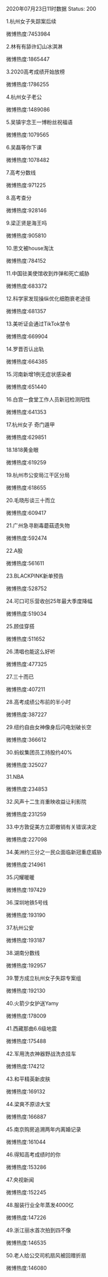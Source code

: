2020年07月23日11时数据
Status: 200

1.杭州女子失踪案后续

微博热度:7453984

2.林有有舔许幻山冰淇淋

微博热度:1865447

3.2020高考成绩开始放榜

微博热度:1786255

4.杭州女子老公

微博热度:1489086

5.吴镇宇念王一博粉丝祝福语

微博热度:1079565

6.吴磊等你下课

微博热度:1078482

7.高考分数线

微博热度:971225

8.高考查分

微博热度:928146

9.梁正贤是海王吗

微博热度:905810

10.思文被house淘汰

微博热度:784152

11.中国驻美使馆收到炸弹和死亡威胁

微博热度:683372

12.科学家发现操纵优化细胞衰老途径

微博热度:681357

13.美听证会通过TikTok禁令

微博热度:669904

14.罗晋否认出轨

微博热度:664385

15.河南新增1例无症状感染者

微博热度:651440

16.白宫一食堂工作人员新冠检测阳性

微博热度:641353

17.杭州女子 奇门遁甲

微博热度:629851

18.1818黄金眼

微博热度:619259

19.杭州市公安局江干区分局

微博热度:618655

20.毛晓彤谈三十而立

微博热度:609417

21.广州急寻剧毒蘑菇遗失物

微博热度:592474

22.A股

微博热度:561611

23.BLACKPINK新单预告

微博热度:528752

24.可口可乐营收创25年最大季度降幅

微博热度:519034

25.顾佳穿搭

微博热度:511652

26.清唱也能这么好听

微博热度:477325

27.三十而已

微博热度:407211

28.高考成绩公布前的半小时

微博热度:387227

29.纽约自由女神像身后闪电划破长空

微博热度:366612

30.蚂蚁集团员工持股约40%

微博热度:325027

31.NBA

微博热度:234853

32.风声十二生肖重映收益让利影院

微博热度:231259

33.中方敦促美方立即撤销有关错误决定

微博热度:227098

34.美洲约三分之一民众面临新冠重症威胁

微博热度:214961

35.闪耀暖暖

微博热度:197429

36.深圳地铁5号线

微博热度:193190

37.杭州公安

微博热度:193187

38.湖南分数线

微博热度:192957

39.警方成立杭州女子失踪专案组

微博热度:192130

40.火箭少女护送Yamy

微博热度:178009

41.西藏那曲6.6级地震

微博热度:175488

42.军用洗衣神器野战洗衣挂车

微博热度:174212

43.和平精英新皮肤

微博热度:169132

44.梁爽不原谅大宝

微博热度:166887

45.南京购房追溯两年内离婚记录

微博热度:161044

46.得知高考成绩时的你

微博热度:153286

47.央视新闻

微博热度:152245

48.服装行业全年蒸发4000亿

微博热度:147226

49.浙江丽水首次拍到四不像

微博热度:146535

50.老人给公交司机扇风被回赠折扇

微博热度:146080


